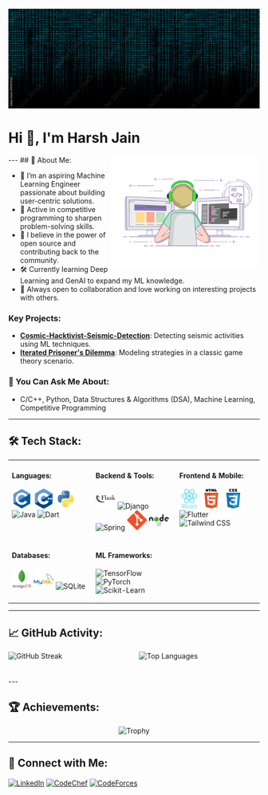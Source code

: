 <p align="center">
  <img height="200" width="1000" src="https://github.com/Dark-Knight499/Dark-Knight499/blob/main/banner.jpg" alt="Banner" />
</p>

<h1>Hi 👋, I'm Harsh Jain</h1>
---
## 🚀 About Me:

<img align="right" alt="Coding" width="300" src="https://github.com/Dark-Knight499/Dark-Knight499/blob/main/readme_gif.gif">

- 🌱 I’m an aspiring Machine Learning Engineer passionate about building user-centric solutions.
- 🔭 Active in competitive programming to sharpen problem-solving skills.
- 🎯 I believe in the power of open source and contributing back to the community.
- 🛠️ Currently learning Deep Learning and GenAI to expand my ML knowledge.
- 👯 Always open to collaboration and love working on interesting projects with others.

### Key Projects:
- [**Cosmic-Hacktivist-Seismic-Detection**](https://github.com/Dark-Knight499/Cosmic-Hacktivist-Seismic-Detection): Detecting seismic activities using ML techniques.
- [**Iterated Prisoner's Dilemma**](https://github.com/Dark-Knight499/Iterated-Prisoner-s-Dilemma-): Modeling strategies in a classic game theory scenario.

### 💬 You Can Ask Me About:
- C/C++, Python, Data Structures & Algorithms (DSA), Machine Learning, Competitive Programming

---

## 🛠️ Tech Stack:

<table>
<tr>
  <td valign="top" width="33%">
    <h4>Languages:</h4>
    <p>
      <img src="https://raw.githubusercontent.com/devicons/devicon/master/icons/c/c-original.svg" alt="C" width="40" height="40"/>
      <img src="https://raw.githubusercontent.com/devicons/devicon/master/icons/cplusplus/cplusplus-original.svg" alt="C++" width="40" height="40"/>
      <img src="https://raw.githubusercontent.com/devicons/devicon/master/icons/python/python-original.svg" alt="Python" width="40" height="40"/>
      <img src="https://www.vectorlogo.zone/logos/java/java-icon.svg" alt="Java" width="40" height="40"/>
      <img src="https://www.vectorlogo.zone/logos/dartlang/dartlang-icon.svg" alt="Dart" width="40" height="40"/>
    </p>
  </td>
  <td valign="top" width="33%">
    <h4>Backend & Tools:</h4>
    <p>
      <img src="https://raw.githubusercontent.com/devicons/devicon/master/icons/flask/flask-original-wordmark.svg" alt="Flask" width="40" height="40"/>
      <img src="https://cdn.worldvectorlogo.com/logos/django.svg" alt="Django" width="40" height="40"/>
      <img src="https://www.vectorlogo.zone/logos/springio/springio-icon.svg" alt="Spring" width="40" height="40"/>
      <img src="https://raw.githubusercontent.com/devicons/devicon/master/icons/git/git-original.svg" alt="Git" width="40" height="40"/>
      <img src="https://raw.githubusercontent.com/devicons/devicon/master/icons/nodejs/nodejs-original-wordmark.svg" alt="Node.js" width="40" height="40"/>
    </p>
  </td>
  <td valign="top" width="33%">
    <h4>Frontend & Mobile:</h4>
    <p>
      <img src="https://raw.githubusercontent.com/devicons/devicon/master/icons/react/react-original-wordmark.svg" alt="React" width="40" height="40"/>
      <img src="https://raw.githubusercontent.com/devicons/devicon/master/icons/html5/html5-original-wordmark.svg" alt="HTML" width="40" height="40"/>
      <img src="https://raw.githubusercontent.com/devicons/devicon/master/icons/css3/css3-original-wordmark.svg" alt="CSS" width="40" height="40"/>
      <img src="https://www.vectorlogo.zone/logos/flutterio/flutterio-icon.svg" alt="Flutter" width="40" height="40"/>
      <img src="https://www.vectorlogo.zone/logos/tailwindcss/tailwindcss-icon.svg" alt="Tailwind CSS" width="40" height="40"/>
    </p>
  </td>
</tr>
<tr>
  <td valign="top" width="33%">
    <h4>Databases:</h4>
    <p>
      <img src="https://raw.githubusercontent.com/devicons/devicon/master/icons/mongodb/mongodb-original-wordmark.svg" alt="MongoDB" width="40" height="40"/>
      <img src="https://raw.githubusercontent.com/devicons/devicon/master/icons/mysql/mysql-original-wordmark.svg" alt="MySQL" width="40" height="40"/>
      <img src="https://www.vectorlogo.zone/logos/sqlite/sqlite-icon.svg" alt="SQLite" width="40" height="40"/>
    </p>
  </td>
  <td valign="top" width="33%">
    <h4>ML Frameworks:</h4>
    <p>
      <img src="https://www.vectorlogo.zone/logos/tensorflow/tensorflow-icon.svg" alt="TensorFlow" width="40" height="40"/>
      <img src="https://www.vectorlogo.zone/logos/pytorch/pytorch-icon.svg" alt="PyTorch" width="40" height="40"/>
      <img src="https://upload.wikimedia.org/wikipedia/commons/0/05/Scikit_learn_logo_small.svg" alt="Scikit-Learn" width="40" height="40"/>
    </p>
  </td>
</tr>
</table>

---

## 📈 GitHub Activity:

<p>
  <img align="left" src="https://github-readme-streak-stats.herokuapp.com/?user=Dark-Knight499&theme=radical" alt="GitHub Streak" width="48%"/>
  <img align="right" src="https://github-readme-stats.vercel.app/api/top-langs?username=Dark-Knight499&show_icons=true&locale=en&layout=compact&theme=radical" alt="Top Languages" width="48%"/>
</p>
<br/>
<br>
<br>
---

## 🏆 Achievements:

<p align="center">
  <img src="https://github-profile-trophy.vercel.app/?username=Dark-Knight499&theme=onedark" alt="Trophy" />
</p>

---

## 🤝 Connect with Me:

<p align="left">
  <a href="https://linkedin.com/in/harsh-jain-82243128b" target="blank"><img align="center" src="https://raw.githubusercontent.com/rahuldkjain/github-profile-readme-generator/master/src/images/icons/Social/linked-in-alt.svg" alt="LinkedIn" height="30" width="40" /></a>
  <a href="https://www.codechef.com/users/darkknight_03" target="blank"><img align="center" src="https://cdn.jsdelivr.net/npm/simple-icons@3.1.0/icons/codechef.svg" alt="CodeChef" height="30" width="40" /></a>
  <a href="https://codeforces.com/profile/harshrajivjain10" target="blank"><img align="center" src="https://raw.githubusercontent.com/rahuldkjain/github-profile-readme-generator/master/src/images/icons/Social/codeforces.svg" alt="CodeForces" height="30" width="40" /></a>
</p>
